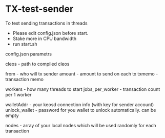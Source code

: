 # TX-test-sender
To test sending transactions in threads

- Please edit config.json before start.
- Stake more in CPU bandwidth
- run start.sh


config.json parametrs

cleos - path to compiled cleos

from - who will tx sender
amount - amount to send on each tx
txmemo - transaction memo

workers - how many threads to start
jobs_per_worker - transaction count per 1 worker

walletAddr - your keosd connection info (with key for sender account)
unlock_wallet - password for you wallet to unlock automatically. can be empty

nodes - array of your local nodes which will be used randomly for each transaction
